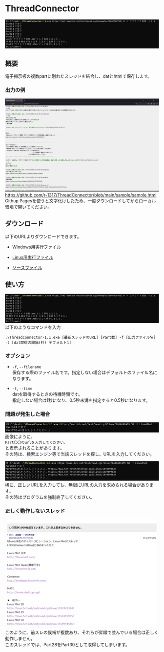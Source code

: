 <!DOCTYPE html>
<html>

<head>
  <meta charset="utf-8">
  <meta name="viewport" content="width=device-width, initial-scale=1.0">
  <title>README</title>
  <link rel="stylesheet" href="https://stackedit.io/style.css" />
</head>

<body class="stackedit">
  <div class="stackedit__html"><h1 id="threadconnector">ThreadConnector</h1>
<p><img src="https://github.com/r-1317/ThreadConnector/blob/main/images/img01.png?raw=true" alt="ThreadConnector"></p>
<h2 id="概要">概要</h2>
<p>電子掲示板の複数partに別れたスレッドを結合し、datとhtmlで保存します。</p>
<h3 id="出力の例">出力の例</h3>
<p><img src="https://github.com/r-1317/ThreadConnector/blob/main/images/img06.png?raw=true" alt="使用例"><br>
<a href="https://github.com/r-1317/ThreadConnector/blob/main/sample/sample.html">https://github.com/r-1317/ThreadConnector/blob/main/sample/sample.html</a><br>
Githup Pagesを使うと文字化けしたため、一度ダウンロードしてからローカル環境で開いてください。</p>
<h2 id="ダウンロード">ダウンロード</h2>
<p>以下のURLよりダウンロードできます。</p>
<ul>
<li>
<p><a href="https://github.com/r-1317/ThreadConnector/releases/download/Version1.1/ThreadConnector-1.1.exe">Windows用実行ファイル</a></p>
</li>
<li>
<p><a href="https://github.com/r-1317/ThreadConnector/releases/download/Version1.1/ThreadConnector-1.1">Linux用実行ファイル</a></p>
</li>
<li>
<p><a href="https://github.com/r-1317/ThreadConnector/releases/download/Version1.1/ThreadConnector-1.1.py">ソースファイル</a></p>
</li>
</ul>
<h2 id="使い方">使い方</h2>
<p><img src="https://github.com/r-1317/ThreadConnector/blob/main/images/img01.png?raw=true" alt="使用例"><br>
以下のようなコマンドを入力</p>
<pre><code>.\ThreadConnector-1.1.exe [最新スレッドのURL] [Part数] -f [出力ファイル名] -t [dat取得の間隔(秒) デフォルト1]
</code></pre>
<h3 id="オプション">オプション</h3>
<ul>
<li>
<p><code>-f</code>, <code>--filename</code><br>
保存する際のファイル名です。指定しない場合はデフォルトのファイル名になります。</p>
</li>
<li>
<p><code>-t</code>, <code>--time</code><br>
datを取得するときの待機時間です。<br>
指定しない場合は1秒になり、0.5秒未満を指定すると0.5秒になります。</p>
</li>
</ul>
<h3 id="問題が発生した場合">問題が発生した場合</h3>
<p><img src="https://github.com/r-1317/ThreadConnector/blob/main/images/img02.png?raw=true" alt="問題"><br>
画像にように、<br>
<code>Part〇〇のurlを入力してください。</code><br>
と表示されることがあります。<br>
その時は、検索エンジン等で当該スレッドを探し、URLを入力してください。</p>
<p><img src="https://github.com/r-1317/ThreadConnector/blob/main/images/img08.png?raw=true" alt="無限にURLの入力を求められる"><br>
稀に、正しいURLを入力しても、無限にURLの入力を求められる場合があります。<br>
その時はプログラムを強制終了してください。</p>
<h3 id="正しく動作しないスレッド">正しく動作しないスレッド</h3>
<p><img src="https://github.com/r-1317/ThreadConnector/blob/main/images/img05.png?raw=true" alt="正しく動作しないスレッド"><br>
このように、前スレの候補が複数あり、それらが昇順で並んでいる場合は正しく動作しません。<br>
このスレッドでは、Part28をPart30として取得してしまいます。</p>
</div>
</body>

</html>
